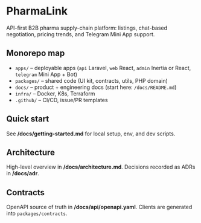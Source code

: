 # PharmaLink

API-first B2B pharma supply-chain platform: listings, chat-based negotiation, pricing trends, and Telegram Mini App support.

## Monorepo map
- `apps/` – deployable apps (`api` Laravel, `web` React, `admin` Inertia or React, `telegram` Mini App + Bot)
- `packages/` – shared code (UI kit, contracts, utils, PHP domain)
- `docs/` – product + engineering docs (start here: `/docs/README.md`)
- `infra/` – Docker, K8s, Terraform
- `.github/` – CI/CD, issue/PR templates

## Quick start
See **/docs/getting-started.md** for local setup, env, and dev scripts.

## Architecture
High-level overview in **/docs/architecture.md**. Decisions recorded as ADRs in **/docs/adr**.

## Contracts
OpenAPI source of truth in **/docs/api/openapi.yaml**. Clients are generated into `packages/contracts`.

